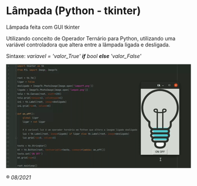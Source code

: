# Lâmpada (Python - tkinter)

Lâmpada feita com GUI tkinter

Utilizando conceito de Operador Ternário para Python, utilizando uma variável controladora que altera entre a lâmpada ligada e desligada.

Sintaxe: <i>variavel = 'valor_True' <b>if</b> bool <b>else</b> 'valor_False'</i>

![Codigo](./lamp.gif)

&reg; <i>08/2021</i>

